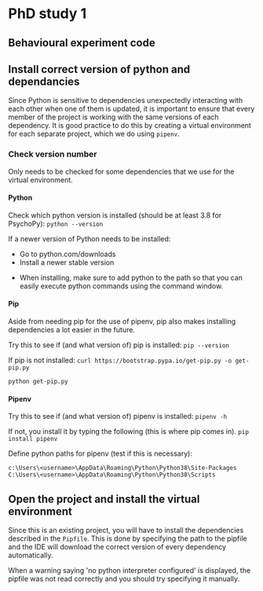 # PhD study 1
## Behavioural experiment code

## Install correct version of python and dependancies
Since Python is sensitive to dependencies unexpectedly interacting with each other when one of them is updated, it is important to ensure that every member of the project is working with the same versions of each dependency.
It is good practice to do this by creating a virtual environment for each separate project, which we do using `pipenv`.

### Check version number
Only needs to be checked for some dependencies that we use for the virtual environment.

#### Python
Check which python version is installed (should be at least 3.8 for PsychoPy):
`python --version`

If a newer version of Python needs to be installed:
- Go to python.com/downloads
- Install a newer stable version
* When installing, make sure to add python to the path so that you can easily execute python commands using the command window.

#### Pip
Aside from needing pip for the use of pipenv, pip also makes installing dependencies a lot easier in the future.

Try this to see if (and what version of) pip is installed:
`pip --version`

If pip is not installed:
`curl https://bootstrap.pypa.io/get-pip.py -o get-pip.py`

`python get-pip.py`

#### Pipenv
Try this to see if (and what version of) pipenv is installed:
`pipenv -h`

If not, you install it by typing the following (this is where pip comes in).
`pip install pipenv`

Define python paths for pipenv (test if this is necessary):
```
c:\Users\<username>\AppData\Roaming\Python\Python38\Site-Packages
C:\Users\<username>\AppData\Roaming\Python\Python38\Scripts
```

## Open the project and install the virtual environment
Since this is an existing project, you will have to install the dependencies described in the `Pipfile`.
This is done by specifying the path to the pipfile and the IDE will download the correct version of every dependency automatically.

When a warning saying 'no python interpreter configured' is displayed, the pipfile was not read correctly and you should try specifying it manually.